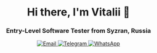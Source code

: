 <h1 align="center"> Hi there, I'm Vitalii 👋</h1>
<h3 align="center">Entry-Level Software Tester from Syzran, Russia</h3>

<div id="socials" align="center">
  <a href="mailto:zavaritskii@gmail.com">
    <img src="https://img.shields.io/badge/Email-D14836?style=for-the-badge&logo=gmail&logoColor=white" alt="Email"/>
  <a href="https://t.me/zavaritskii">
    <img src="https://img.shields.io/badge/Telegram-2CA5E0?style=for-the-badge&logo=telegram&logoColor=white" alt="Telegram"/>
  </a>
  <a href="https://wa.me/+79376630907">
    <img src="https://img.shields.io/badge/WhatsApp-25D366?style=for-the-badge&logo=whatsapp&logoColor=white" alt="WhatsApp"/>
  </a>  
</div>

